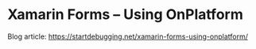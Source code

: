 # Xamarin Forms – Using OnPlatform
Blog article: https://startdebugging.net/xamarin-forms-using-onplatform/
